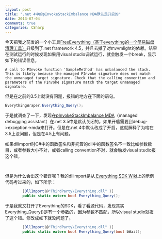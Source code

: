 ```yaml
---
layout: post
title: ".net 4中的pInvokeStackImbalance MDA默认是开启的"
date: 2013-07-04
comments: true
categories: CSharp
---
```

<p>今天把我之前发的一个小工具<a href="http://www.cnblogs.com/fresky/archive/2012/09/10/2678502.html">FreeEverything（基于everything的一个简易磁盘清理工具）</a>升级到了.net framework 4.5，并且去掉了对mvvmlight的依赖。结果在测试运行的时候发现如果用visual studio调试运行，就会触发一个break，显示如下的错误信息。</p>

```
A call to PInvoke function 'SampleMethod' has unbalanced the stack. 
This is likely because the managed PInvoke signature does not match 
the unmanaged target signature. Check that the calling convention and 
parameters of the PInvoke signature match the target unmanaged signature.
```

<p>但是在之前的3.5上就没有问题，报错的地方在下面的语句。</p>

```c#
EverythingWraper.Everything_Query();
```

<p>于是就调查了一下，发现在<a href="http://msdn.microsoft.com/en-us/library/0htdy0k3.aspx">pInvokeStackImbalance MDA</a>（managed debugging assistant）在.net 3.5中是默认关闭的，如果开启需要到debug-&gt;exception-&gt;mda来打开。但是在.net 4中默认改成了开启，这就解释了为啥在3.5上没问题，但是在4.5上有问题。</p>
<p>如果dllimport时C#中的函数签名和非托管的dll中的函数签名不一致比如参数数目，或者参数大小不对，或者calling convention不对，就会触发visual studio报这个错。</p>
<p>&nbsp;</p>
<p>但是为什么会出这个错误呢？我的dllimport是从<a href="http://support.voidtools.com/everything/Main_Page"> Everything SDK Wiki</a>上的示例代码考过来的，如下所示：</p>

```c#
        [DllImport(@"ThirdParty\Everything.dll" )]
        public static extern bool Everything_Query();
```

<p>于是我就又打开了Everything的SDK，看了看源代码，发现其实Everything_Query()是有一个参数的，因为参数不匹配，所以visual studio就报了这个错。修改成如下就没问题了。</p>

```c#
        [DllImport(@"ThirdParty\Everything.dll" )]
        public static extern bool Everything_Query(bool bWait);
```